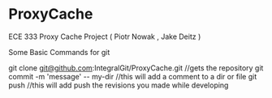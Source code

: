 ProxyCache
==========

ECE 333 Proxy Cache Project ( Piotr Nowak , Jake Deitz )


Some Basic Commands for git

git clone git@github.com:IntegralGit/ProxyCache.git //gets the repository
git commit -m 'message' -- my-dir   //this will add a comment to a dir or file
git push  //this will add push the revisions you made while developing
